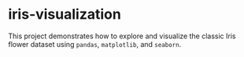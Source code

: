 # iris-visualization
This project demonstrates how to explore and visualize the classic Iris flower dataset using `pandas`, `matplotlib`, and `seaborn`.
